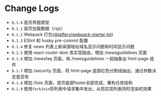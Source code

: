 # Change Logs

- `0.1.0` 首页界面原型
- `0.1.1` 首页加载数据（rxjs）
- `0.1.2` Webpack 打包([@laffery/webpack-starter-kit](https://www.npmjs.com/package/@laffery/webpack-starter-kit))
- `0.1.3` ESlint 和 husky pre-commit 配置
- `0.1.4` 修复 news 列表上新闻源地址域名显示问题和时间显示问题
- `0.1.5` 使用 react-router-dom 库实现路由，增加 /newsguidelines 页面
- `0.1.6` 增加 /newsfaq 页面，和 /newsguidelines 一起抽象出 html-page 组件
- `0.1.7` 增加 /security 页面，将 html-page 底部红色分割线抽出，通过参数决定是否有
- `0.1.8` 增加 /lists 页面，首页底部footer全部完成，重构仓库结构
- `0.1.9` 使用`forkJoin`将列表中请求集中发出，从而实现列表同时渲染的效果
